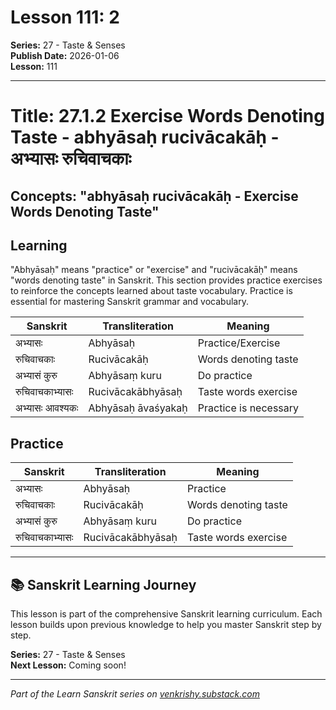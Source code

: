 # Lesson 111: 2

**Series:** 27 - Taste & Senses  
**Publish Date:** 2026-01-06  
**Lesson:** 111

---

# Title: 27.1.2 Exercise Words Denoting Taste - abhyāsaḥ rucivācakāḥ - अभ्यासः रुचिवाचकाः
## Concepts: "abhyāsaḥ rucivācakāḥ - Exercise Words Denoting Taste"

## Learning
"Abhyāsaḥ" means "practice" or "exercise" and "rucivācakāḥ" means "words denoting taste" in Sanskrit. This section provides practice exercises to reinforce the concepts learned about taste vocabulary. Practice is essential for mastering Sanskrit grammar and vocabulary.

| Sanskrit           | Transliteration      | Meaning                          |
| ------------------ | -------------------- | -------------------------------- |
| अभ्यासः            | Abhyāsaḥ            | Practice/Exercise                |
| रुचिवाचकाः        | Rucivācakāḥ          | Words denoting taste             |
| अभ्यासं कुरु       | Abhyāsaṃ kuru       | Do practice                      |
| रुचिवाचकाभ्यासः  | Rucivācakābhyāsaḥ   | Taste words exercise             |
| अभ्यासः आवश्यकः    | Abhyāsaḥ āvaśyakaḥ  | Practice is necessary            |

## Practice
| Sanskrit           | Transliteration      | Meaning                          |
| ------------------ | -------------------- | -------------------------------- |
| अभ्यासः            | Abhyāsaḥ            | Practice                         |
| रुचिवाचकाः        | Rucivācakāḥ          | Words denoting taste             |
| अभ्यासं कुरु       | Abhyāsaṃ kuru       | Do practice                      |
| रुचिवाचकाभ्यासः  | Rucivācakābhyāsaḥ   | Taste words exercise             |

---

## 📚 Sanskrit Learning Journey

This lesson is part of the comprehensive Sanskrit learning curriculum. Each lesson builds upon previous knowledge to help you master Sanskrit step by step.

**Series:** 27 - Taste & Senses  
**Next Lesson:** Coming soon!

---
*Part of the Learn Sanskrit series on [venkrishy.substack.com](https://venkrishy.substack.com/s/learn_sanskrit)*
